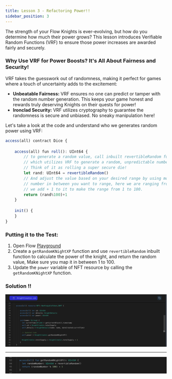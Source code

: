 ```yaml
---
title: Lesson 3 - Refactoring Power!!
sidebar_position: 3
---
```


The strength of your Flow Knights is ever-evolving, but how do you determine how much their power grows? This lesson introduces Verifiable Random Functions (VRF) to ensure those power increases are awarded fairly and securely.

### **Why Use VRF for Power Boosts? It's All About Fairness and Security!**

VRF takes the guesswork out of randomness, making it perfect for games where a touch of uncertainty adds to the excitement:

- **Unbeatable Fairness:** VRF ensures no one can predict or tamper with the random number generation. This keeps your game honest and rewards truly deserving Knights on their quests for power!
- **Ironclad Security:** VRF utilizes cryptography to guarantee the randomness is secure and unbiased. No sneaky manipulation here!

Let's take a look at the code and understand who we generates random power using VRF:

```jsx
access(all) contract Dice {

    access(all) fun roll(): UInt64 {
        // to generate a random value, call inbuilt revertibleRandom function
        // which utilizes VRF to generate a random, unpredictable number.
        // Think of it as rolling a super secure die!
        let rand: UInt64 = revertibleRandom()
        // And adjust the value based on your desired range by using modulus % and the
        // number in between you want to range, here we are ranging from 0 to 99
        // we add + 1 to it to make the range from 1 to 100.
        return (rand%100)+1
    }

    init() {
    }
}
```

### **Putting it to the Test:**

1. Open Flow [Playground](https://play.flow.com/)
2. Create a `getRandomKNightXP` function and use `revertibleRandom` inbuilt function to calculate the power of the knight, and return the random value, Make sure you map it in between 1 to 100.
3. Update the `power` variable of NFT resource by calling the `getRandomKNightXP` function.

### Solution !!

![Alt text](image-2.png)

---

![Alt text](image-3.png)
